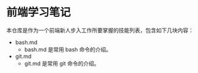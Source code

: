 # 前端学习笔记
本仓库是作为一个前端新人步入工作所要掌握的技能列表，包含如下几块内容：

* bash.md
    * bash.md 是常用 bash 命令的介绍。
* git.md
    * git.md 是常用 git 命令的介绍。

